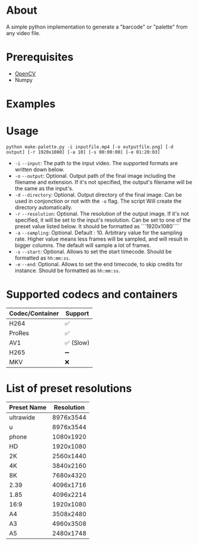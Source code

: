 # About
A simple python implementation to generate a "barcode" or "palette" from any video file.

# Prerequisites
- [OpenCV](https://opencv.org/)
- Numpy

# Examples

# Usage
```
python make-palette.py -i inputfile.mp4 [-o outputfile.png] [-d output] [-r 1920x1080] [-a 10] [-s 00:00:00] [-e 01:20:03]
```

- ```-i``` ```--input```: The path to the input video. The supported formats are written down below.
- ```-o``` ```--output```: Optional. Output path of the final image including the filename and extension. If it's not specified, the output's filename will be the same as the input's.
- ```-d``` ```--directory```: Optional. Output directory of the final image. Can be used in conjonction or not with the ```-o``` flag. The script Will create the directory automatically.
- ```-r``` ```--resolution```: Optional. The resolution of the output image. If it's not specified, it will be set to the input's resolution. Can be set to one of the preset value listed below. It should be formatted as ```1920x1080````
- ```-a``` ```--sampling```: Optional. Default : 10. Arbitrary value for the sampling rate. Higher value means less frames will be sampled, and will result in bigger columns. The default will sample a lot of frames.
- ```-s``` ```--start```: Optional. Allows to set the start timecode. Should be formatted as ```hh:mm:ss```.
- ```-e``` ```--end```: Optional. Allows to set the end timecode, to skip credits for instance. Should be formatted as ```hh:mm:ss```.

# Supported codecs and containers
| Codec/Container | Support  |
| --------------- | -------- |
| H264            | ✅        |
| ProRes          | ✅        |
| AV1             | ✅ (Slow) |
| H265            | ➖        |
| MKV             | ❌        |

# List of preset resolutions
| Preset Name | Resolution |
| ----------- | ---------- |
| ultrawide   | 8976x3544  |
| u           | 8976x3544  |
| phone       | 1080x1920  |
| HD          | 1920x1080  |
| 2K          | 2560x1440  |
| 4K          | 3840x2160  |
| 8K          | 7680x4320  |
| 2.39        | 4096x1716  |
| 1.85        | 4096x2214  |
| 16:9        | 1920x1080  |
| A4          | 3508x2480  |
| A3          | 4960x3508  |
| A5          | 2480x1748  |
